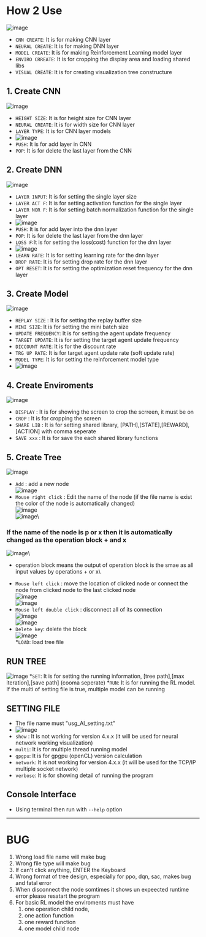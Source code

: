 # How 2 Use
![image](https://user-images.githubusercontent.com/47798805/190436865-5213804b-73ab-42c1-8b3a-ac9076e09ce9.png)
* ```CNN CREATE```: It is for making CNN layer
* ```NEURAL CREATE```: It is for making DNN layer
* ```MODEL CREATE```: It is for making Reinforcement Learning model layer
* ```ENVIRO CRREATE```: It is for cropping the display area and loading shared libs
* ```VISUAL CREATE```: It is for creating visualization tree constructure 

## 1. Create CNN
![image](https://user-images.githubusercontent.com/47798805/190437471-860010bc-8619-478b-aa30-4b0fd9e3dcda.png)
* ```HEIGHT SIZE```: It is for height size for CNN layer
* ```NEURAL CREATE```: It is for width size for CNN layer
* ```LAYER TYPE```: It is for CNN layer models 
* ![image](https://user-images.githubusercontent.com/47798805/190437302-ab5af6c1-0b37-4e7d-a59b-62955ebc8bbe.png)
* ```PUSH```: It is for add layer in CNN
* ```POP```: It is for delete the last layer from the CNN
## 2. Create DNN
![image](https://user-images.githubusercontent.com/47798805/190438261-81dfc32a-d7e7-4a66-9c01-dec4fb4d5fec.png)
* ```LAYER INPUT```: It is for setting the single layer size
* ```LAYER ACT F```: It is for setting activation function for the single layer
* ```LAYER NOR F```: It is for setting batch normalization function for the single layer
* ![image](https://user-images.githubusercontent.com/47798805/190438901-30d899ff-406b-4c8f-82d0-2ce13cb7e0e1.png)
* ```PUSH```: It is for add layer into the dnn layer
* ```POP```: It is for delete the last layer from the dnn layer
* ```LOSS F```:It is for setting the loss(cost) function for the dnn layer
* ![image](https://user-images.githubusercontent.com/47798805/190439656-ca2a5fbf-3f43-41a3-964a-29730f61c3e2.png)
* ```LEARN RATE```: It is for setting learning rate for the dnn layer
* ```DROP RATE```: It is for setting drop rate for the dnn layer
* ```OPT RESET```: It is for setting the optimization reset frequency for the dnn layer
## 3. Create Model
![image](https://user-images.githubusercontent.com/47798805/190440292-e84f6dfc-d3d3-4709-889b-c4a529dade9f.png)
* ```REPLAY SIZE``` : It is for setting the replay buffer size
* ```MINI SIZE```: It is for setting the mini batch size
* ```UPDATE FREQUENCY```: It is for setting the agent update frequency 
* ```TARGET UPDATE```: It is for setting the target agent update frequency
* ```DICCOUNT RATE```: It is for the discount rate
* ```TRG UP RATE```: It is for target agent update rate (soft update rate)
* ```MODEL TYPE```: It is for setting the reinforcement model type
* ![image](https://user-images.githubusercontent.com/47798805/190441134-153bb629-842a-4727-b769-8c3947ef9d03.png)
## 4. Create Enviroments
![image](https://user-images.githubusercontent.com/47798805/190441288-c26545ba-c0c1-49bc-953d-943b0e59d876.png)
* ```DISPLAY``` : It is for showing the screen to crop the scrreen, it must be on
* ```CROP``` : It is for cropping the screen
* ```SHARE LIB``` : It is for setting shared library, [PATH],[STATE],[REWARD],[ACTION] with comma seperate
* ```SAVE xxx``` : It is for save the each shared library functions
## 5. Create Tree
![image](https://user-images.githubusercontent.com/47798805/190445941-3a578446-3136-45b0-b2e0-8942e8413758.png)
* ```Add``` : add a new node\
![image](https://user-images.githubusercontent.com/47798805/190232934-965f71bb-0226-4f27-8398-79992f0dde0f.png)
* ```Mouse right click``` : Edit the name of the node (if the file name is exist the color of the node is automatically changed)\
![image](https://user-images.githubusercontent.com/47798805/190232978-ac57445c-8449-4433-b00b-b23c8493e939.png)\
![image](https://user-images.githubusercontent.com/47798805/190233034-055c513d-43a4-4a25-b4f6-a85bc9ac7e7e.png)\
### If the name of the node is p or x then it is automatically changed as the operation block + and x
![image](https://user-images.githubusercontent.com/47798805/190233707-280f3656-7bdb-4128-8f4a-22851b03216d.png)\
- operation block means the output of operation block is the smae as all input values by operations + or x\
* ```Mouse left click``` : move the location of clicked node or connect the node from clicked node to the last clicked node\
![image](https://user-images.githubusercontent.com/47798805/190233183-9b5fc21d-ee81-4852-a9dd-93e8f2aedf9a.png)\
![image](https://user-images.githubusercontent.com/47798805/190233330-22a94dc7-bbdd-4560-9b2a-6d571d197b2e.png)
* ```Mouse left double click``` : disconnect all of its connection\
![image](https://user-images.githubusercontent.com/47798805/190234104-870381ec-f87e-4c7f-9524-02e690044069.png)\
![image](https://user-images.githubusercontent.com/47798805/190234132-7b0b547c-5d7b-4703-98ce-47d17bf420a0.png)
* ```Delete key```: delete the block\
![image](https://user-images.githubusercontent.com/47798805/190234189-57dbe3a7-6878-47cb-a3cd-4ba70635a3fc.png)\
*```LOAD```: load tree file

## RUN TREE
![image](https://user-images.githubusercontent.com/47798805/190443352-11dbd7b2-4f76-454e-b4ba-cfb602d19a22.png)
*```SET```: It is for setting the running information, [tree path],[max iteration],[save path] (cooma seperate)
*```RUN```: It is for running the RL model. If the multi of setting file is true, multiple model can be running

## SETTING FILE
* The file name must "usg_AI_setting.txt"
* ![image](https://user-images.githubusercontent.com/47798805/190444254-b3fc4171-fa2b-40f8-8216-c62acc5bf76c.png)
* ```show``` : It is not working for version 4.x.x (it will be used for neural network working visualization)
* ```multi```: It is for multiple thread running model
* ```gpgpu```: It is for gpgpu (openCL) version calculation
* ```network```: It is not working for version 4.x.x (it will be used for the TCP/IP multiple socket network)
* ```verbose```: It is for showing detail of running the program

## Console Interface
* Using terminal then run with ```--help``` option
___
# BUG
1. Wrong load file name will make bug
2. Wrong file type will make bug
3. If can't click anything, ENTER the Keyboard
4. Wrong format of tree design, especially for ppo, dqn, sac, makes bug and fatal error
5. When disconnect the node somtimes it shows un expeected runtime error please resatart the program
6. For basic RL model the enviroments must have 
    1. one operation child node, 
    2. one action function
    3. one reward function
    4. one model child node
